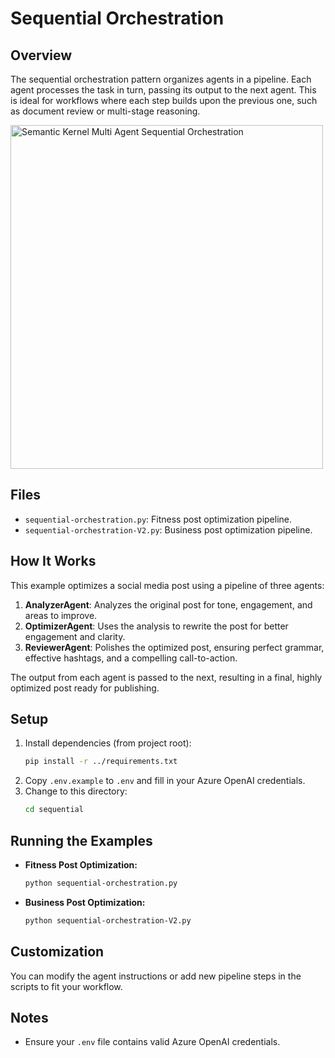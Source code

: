 # Sequential Orchestration

## Overview

The sequential orchestration pattern organizes agents in a pipeline. Each agent processes the task in turn, passing its output to the next agent. This is ideal for workflows where each step builds upon the previous one, such as document review or multi-stage reasoning.

<p align="left">
  <img src="image.png" alt="Semantic Kernel Multi Agent Sequential Orchestration" width="500" height="550"/>
</p>


## Files

- `sequential-orchestration.py`: Fitness post optimization pipeline.
- `sequential-orchestration-V2.py`: Business post optimization pipeline.

## How It Works

This example optimizes a social media post using a pipeline of three agents:

1. **AnalyzerAgent**: Analyzes the original post for tone, engagement, and areas to improve.
2. **OptimizerAgent**: Uses the analysis to rewrite the post for better engagement and clarity.
3. **ReviewerAgent**: Polishes the optimized post, ensuring perfect grammar, effective hashtags, and a compelling call-to-action.

The output from each agent is passed to the next, resulting in a final, highly optimized post ready for publishing.


## Setup

1. Install dependencies (from project root):
   ```sh
   pip install -r ../requirements.txt
   ```
2. Copy `.env.example` to `.env` and fill in your Azure OpenAI credentials.
3. Change to this directory:
   ```sh
   cd sequential
   ```

## Running the Examples

- **Fitness Post Optimization:**
  ```sh
  python sequential-orchestration.py
  ```
- **Business Post Optimization:**
  ```sh
  python sequential-orchestration-V2.py
  ```

## Customization

You can modify the agent instructions or add new pipeline steps in the scripts to fit your workflow.

## Notes

- Ensure your `.env` file contains valid Azure OpenAI credentials.